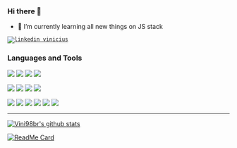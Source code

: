 ### Hi there 👋

<!-- - 🔭 I’m currently working at @meshatech-->
- 🌱 I’m currently learning all new things on JS stack

[<code><img src="https://img.shields.io/badge/linkedin-0077B5?style=for-the-badge&logo=linkedin&logoColor=white" alt="linkedin vinicius"/></code>](https://www.linkedin.com/in/vinicius-soran%C3%A7o/)

<!--
- 👯 I’m looking to collaborate on ...
- 🤔 I’m looking for help with ...
- 💬 Ask me about ...
- 📫 How to reach me: ...
- 😄 Pronouns: ...
- ⚡ Fun fact: ...
-->

### Languages and Tools

<code><img heigth="25px" src="https://www.vectorlogo.zone/logos/reactjs/reactjs-ar21.svg"></code>
<code><img heigth="25px" src="https://www.vectorlogo.zone/logos/gatsbyjs/gatsbyjs-ar21.svg"></code>
<code><img heigth="25px" src="https://www.vectorlogo.zone/logos/graphql/graphql-ar21.svg"></code>
<code><img heigth="25px" src="https://www.vectorlogo.zone/logos/typescriptlang/typescriptlang-ar21.svg"></code>


<!--<code><img heigth="5px" width="55px" src="https://d2eip9sf3oo6c2.cloudfront.net/tags/images/000/001/074/full/nextjs.png"></code>-->

<code><img heigth="25px" src="https://www.vectorlogo.zone/logos/git-scm/git-scm-ar21.svg"></code>
<code><img heigth="25px" src="https://www.vectorlogo.zone/logos/docker/docker-ar21.svg"></code>
<code><img heigth="25px" src="https://www.vectorlogo.zone/logos/jestjsio/jestjsio-ar21.svg"></code>
<code><img heigth="25px" src="https://www.vectorlogo.zone/logos/sequelizejs/sequelizejs-ar21.svg"></code>


<code><img heigth="25px" src="https://www.vectorlogo.zone/logos/nodejs/nodejs-ar21.svg"></code>
<code><img heigth="25px" src="https://www.vectorlogo.zone/logos/expressjs/expressjs-ar21.svg"></code>
<code><img heigth="25px" src="https://www.vectorlogo.zone/logos/adonisjs/adonisjs-ar21.svg"></code>
<code><img heigth="25px" src="https://www.vectorlogo.zone/logos/mysql/mysql-ar21.svg"></code>
<code><img heigth="25px" src="https://www.vectorlogo.zone/logos/postgresql/postgresql-ar21.svg"></code>
<code><img heigth="25px" src="https://www.vectorlogo.zone/logos/mongodb/mongodb-ar21.svg"></code>


***


[![Vini98br's github stats](https://github-readme-stats.vercel.app/api?username=Vini98br&count_private=true&show_icons=true&theme=dracula)](https://github.com/anuraghazra/github-readme-stats)

<!--
[![Top Langs](https://github-readme-stats.vercel.app/api/top-langs/?username=Vini98br&count_private=true&theme=dracula)](https://github.com/anuraghazra/github-readme-stats)
-->

[![ReadMe Card](https://github-readme-stats.vercel.app/api/pin/?username=app-masters&repo=hubstaff-node-client&theme=dracula)](https://github.com/app-masters/hubstaff-node-client)
